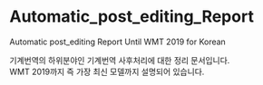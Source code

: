 # Automatic_post_editing_Report
Automatic post_editing Report Until WMT 2019 for Korean

기계번역의 하위분야인 기계번역 사후처리에 대한 정리 문서입니다.<br>
WMT 2019까지 즉 가장 최신 모델까지 설명되어 있습니다.


